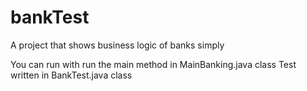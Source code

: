 # bankTest
A project that shows business logic of banks simply

You can run with run the main method in MainBanking.java class
Test written in BankTest.java class
